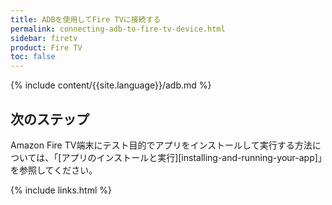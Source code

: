 ```yaml
---
title: ADBを使用してFire TVに接続する
permalink: connecting-adb-to-fire-tv-device.html
sidebar: firetv
product: Fire TV
toc: false
---
```


{% include content/{{site.language}}/adb.md %}


## 次のステップ

Amazon Fire TV端末にテスト目的でアプリをインストールして実行する方法については、「[アプリのインストールと実行][installing-and-running-your-app]」を参照してください。

{% include links.html %}
